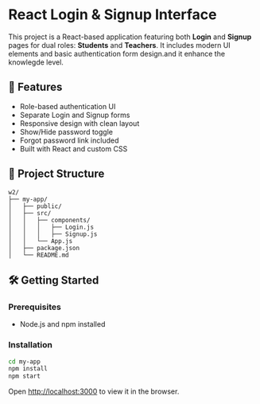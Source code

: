 # React Login & Signup Interface

This project is a React-based application featuring both **Login** and **Signup** pages for dual roles: **Students** and **Teachers**. It includes modern UI elements and basic authentication form design.and it enhance the knowlegde level.

## 🚀 Features

- Role-based authentication UI
- Separate Login and Signup forms
- Responsive design with clean layout
- Show/Hide password toggle
- Forgot password link included
- Built with React and custom CSS

## 📁 Project Structure

```
w2/
├── my-app/
│   ├── public/
│   ├── src/
│   │   ├── components/
│   │   │   ├── Login.js
│   │   │   ├── Signup.js
│   │   └── App.js
│   ├── package.json
│   └── README.md
```

## 🛠️ Getting Started

### Prerequisites

- Node.js and npm installed

### Installation

```bash
cd my-app
npm install
npm start
```

Open [http://localhost:3000](http://localhost:3000) to view it in the browser.


